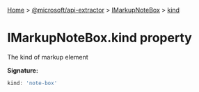 [Home](./index) &gt; [@microsoft/api-extractor](api-extractor.md) &gt; [IMarkupNoteBox](api-extractor.imarkupnotebox.md) &gt; [kind](api-extractor.imarkupnotebox.kind.md)

# IMarkupNoteBox.kind property

The kind of markup element

**Signature:**
```javascript
kind: 'note-box'
```
